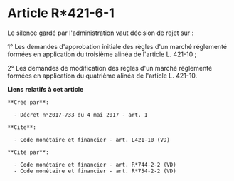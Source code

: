 # Article R*421-6-1

Le silence gardé par l'administration vaut décision de rejet sur : 

1° Les demandes d'approbation initiale des règles d'un marché réglementé formées en application du troisième alinéa de
l'article L. 421-10 ; 

2° Les demandes de modification des règles d'un marché règlementé formées en application du quatrième alinéa de l'article L.
421-10.

**Liens relatifs à cet article**

	**Créé par**:

	  - Décret n°2017-733 du 4 mai 2017 - art. 1

	**Cite**:

	  - Code monétaire et financier - art. L421-10 (VD)

	**Cité par**:

	  - Code monétaire et financier - art. R*744-2-2 (VD)
	  - Code monétaire et financier - art. R*754-2-2 (VD)

